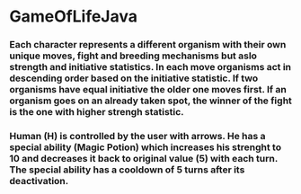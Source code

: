﻿# GameOfLifeJava
### Each character represents a different organism with their own unique moves, fight and breeding mechanisms but aslo strength and initiative statistics. In each move organisms act in descending order based on the initiative statistic. If two organisms have equal initiative the older one moves first. If an organism goes on an already taken spot, the winner of the fight is the one with higher strengh statistic.
 
### Human (H) is controlled by the user with arrows. He has a special ability (Magic Potion) which increases his strenght to 10 and decreases it back to original value (5) with each turn. The special ability has a cooldown of 5 turns after its deactivation.
